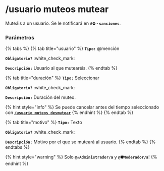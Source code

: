 # /usuario muteos mutear

Muteáis a un usuario. Se le notificará en **`#⛔・sanciones`**.

### Parámetros

{% tabs %}
{% tab title="usuario" %}
**`Tipo:`** @mención

**`Obligatorio?`** :white\_check\_mark:

**`Descripción:`** Usuario al que mutearéis.
{% endtab %}

{% tab title="duración" %}
**`Tipo:`** Seleccionar

**`Obligatorio?`** :white\_check\_mark:

**`Descripción:`** Duración del muteo.

{% hint style="info" %}
Se puede cancelar antes del tiempo seleccionado con [**`/usuario muteos desmutear`**](usuario-muteos-desmutear.md)
{% endhint %}
{% endtab %}

{% tab title="motivo" %}
**`Tipo:`** Texto

**`Obligatorio?`** :white\_check\_mark:

**`Descripción:`** Motivo por el que se muteará al usuario.
{% endtab %}
{% endtabs %}

{% hint style="warning" %}
Solo **`@⚒️Administrador/a`** y  **`@🛡️Moderador/a`**!
{% endhint %}
